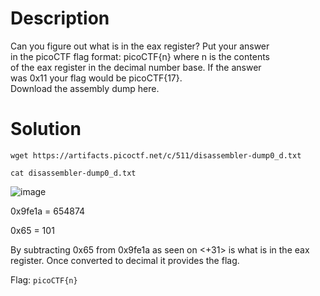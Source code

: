 # Description

Can you figure out what is in the eax register? Put your answer <br>
in the picoCTF flag format: picoCTF{n} where n is the contents <br>
of the eax register in the decimal number base. If the answer <br>
was 0x11 your flag would be picoCTF{17}. <br>
Download the assembly dump here.

# Solution

```wget https://artifacts.picoctf.net/c/511/disassembler-dump0_d.txt```

```cat disassembler-dump0_d.txt```

![image](https://github.com/noamgariani11/picoGym-Exclusive/assets/91398631/6304e442-e648-4caf-9568-9de5c6d48155)

0x9fe1a = 654874

0x65 = 101

By subtracting 0x65 from 0x9fe1a as seen on <+31> is what is in the eax register. Once converted to decimal it provides the flag.

Flag: ```picoCTF{n}```
